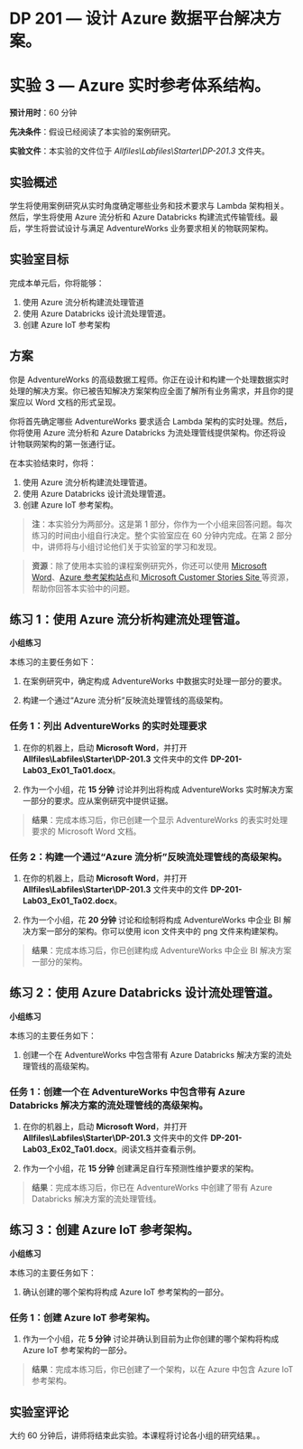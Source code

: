 ﻿---
lab:
    title: 'Azure 实时参考体系结构'
    module: '模块 3:Azure 实时处理参考架构'
---

# DP 201 — 设计 Azure 数据平台解决方案。
# 实验 3 — Azure 实时参考体系结构。

**预计用时**：60 分钟

**先决条件**：假设已经阅读了本实验的案例研究。

**实验文件**：本实验的文件位于 _Allfiles\Labfiles\Starter\DP-201.3_ 文件夹。

## 实验概述

学生将使用案例研究从实时角度确定哪些业务和技术要求与 Lambda 架构相关。然后，学生将使用 Azure 流分析和 Azure Databricks 构建流式传输管线。最后，学生将尝试设计与满足 AdventureWorks 业务要求相关的物联网架构。

## 实验室目标
  
完成本单元后，你将能够：

1. 使用 Azure 流分析构建流处理管道
1. 使用 Azure Databricks 设计流处理管道。
1. 创建 Azure IoT 参考架构

## 方案
  
你是 AdventureWorks 的高级数据工程师。你正在设计和构建一个处理数据实时处理的解决方案。你已被告知解决方案架构应全面了解所有业务需求，并且你的提案应以 Word 文档的形式呈现。

你将首先确定哪些 AdventureWorks 要求适合 Lambda 架构的实时处理。然后，你将使用 Azure 流分析和 Azure Databricks 为流处理管线提供架构。你还将设计物联网架构的第一张通行证。

在本实验结束时，你将：

1. 使用 Azure 流分析构建流处理管道。
1. 使用 Azure Databricks 设计流处理管道。
1. 创建 Azure IoT 参考架构。

>**注**：本实验分为两部分。这是第 1 部分，你作为一个小组来回答问题。每次练习的时间由小组自行决定。整个实验室应在 60 分钟内完成。在第 2 部分中，讲师将与小组讨论他们关于实验室的学习和发现。

>**资源**：除了使用本实验的课程案例研究外，你还可以使用 [Microsoft Word](https://docs.microsoft.com)、[Azure 参考架构站点](https://docs.microsoft.com/zh-cn/azure/architecture/reference-architectures/)和[  Microsoft Customer Stories Site ](https://customers.microsoft.com/)等资源，帮助你回答本实验中的问题。

## 练习 1：使用 Azure 流分析构建流处理管道。

**小组练习**
  
本练习的主要任务如下：

1. 在案例研究中，确定构成 AdventureWorks 中数据实时处理一部分的要求。

1. 构建一个通过“Azure 流分析”反映流处理管线的高级架构。

### 任务 1：列出 AdventureWorks 的实时处理要求

1. 在你的机器上，启动 **Microsoft Word**，并打开 **Allfiles\Labfiles\Starter\DP-201.3** 文件夹中的文件 **DP-201-Lab03_Ex01_Ta01.docx**。

1. 作为一个小组，花 **15 分钟** 讨论并列出将构成 AdventureWorks 实时解决方案一部分的要求。应从案例研究中提供证据。

> **结果**：完成本练习后，你已创建一个显示 AdventureWorks 的表实时处理要求的 Microsoft Word 文档。

### 任务 2：构建一个通过“Azure 流分析”反映流处理管线的高级架构。

1. 在你的机器上，启动 **Microsoft Word**，并打开 **Allfiles\Labfiles\Starter\DP-201.3** 文件夹中的文件 **DP-201-Lab03_Ex01_Ta02.docx**。

1. 作为一个小组，花 **20 分钟** 讨论和绘制将构成 AdventureWorks 中企业 BI 解决方案一部分的架构。你可以使用 icon 文件夹中的 png 文件来构建架构。

> **结果**：完成本练习后，你已创建构成 AdventureWorks 中企业 BI 解决方案一部分的架构。

## 练习 2：使用 Azure Databricks 设计流处理管道。

**小组练习**
  
本练习的主要任务如下：

1. 创建一个在 AdventureWorks 中包含带有 Azure Databricks 解决方案的流处理管线的高级架构。

### 任务 1：创建一个在 AdventureWorks 中包含带有 Azure Databricks 解决方案的流处理管线的高级架构。

1. 在你的机器上，启动 **Microsoft Word**，并打开 **Allfiles\Labfiles\Starter\DP-201.3** 文件夹中的文件 **DP-201-Lab03_Ex02_Ta01.docx**。阅读文档并查看示例。

1. 作为一个小组，花 **15 分钟** 创建满足自行车预测性维护要求的架构。

> **结果**：完成本练习后，你已在 AdventureWorks 中创建了带有 Azure Databricks 解决方案的流处理管线。

## 练习 3：创建 Azure IoT 参考架构。

**小组练习**
  
本练习的主要任务如下：

1. 确认创建的哪个架构将构成 Azure IoT 参考架构的一部分。

### 任务 1：创建 Azure IoT 参考架构。

1. 作为一个小组，花 **5 分钟** 讨论并确认到目前为止你创建的哪个架构将构成 Azure IoT 参考架构的一部分。

> **结果**：完成本练习后，你已创建了一个架构，以在 Azure 中包含 Azure IoT 参考架构。

## 实验室评论

大约 60 分钟后，讲师将结束此实验。本课程将讨论各小组的研究结果。。